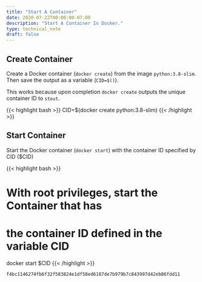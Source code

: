 ```yaml
---
title: "Start A Container"
date: 2020-07-22T00:00:00-07:00
description: "Start A Container In Docker."
type: technical_note
draft: false
---
```


## Create Container

Create a Docker container (`docker create`) from the image `python:3.8-slim`. Then save the output as a variable (`CID=$()`).

This works because upon completion `docker create` outputs the unique container ID to `stout`.

{{< highlight bash >}}
CID=$(docker create python:3.8-slim)
{{< /highlight >}}

## Start Container

Start the Docker container (`docker start`) with the container ID specified by CID ($CID)

{{< highlight bash >}}
# With root privileges, start the Container that has 
# the container ID defined in the variable CID
docker start $CID
{{< /highlight >}}
```
f4bc1146274fb6f32f583824e1df58ed6187de7b979b7c843997d42eb86fdd11
```